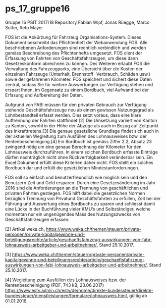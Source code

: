 # ps_17_gruppe16
Gruppe 16 PSIT 2017/18 Repository
Fabian Wipf, Jonas Rüegge, Marco Sutter, Reto Mayer

FOS ist die Abkürzung für Fahrzeug Organisations-System.
Dieses Dokument beschreibt das Pflichtenheft der Webanwendung FOS. Alle beschriebenen Anforderungen
sind rechtlich verbindlich und werden gemäss Beschreibung des Pflichtenhefts umgesetzt.
FOS dient der Erfassung von Fahrten von Geschäftsfahrzeugen, um diese dann Gesetzeskonform abrechnen
zu können. Des Weiteren erlaubt FOS die Verwaltung des Fahrzeugparks, eine Übersicht über die
Kosten der einzelnen Fahrzeuge (Unterhalt, Brennstoff -Verbrauch, Schäden usw.) sowie der gefahrenen
Kilometer. FOS speichert und sichert diese Daten zentral, sodass Sie für weitere Auswertungen zur Verfügung
stehen und erspart Ihnen, im Gegensatz zu einem Bordbuch, viel Aufwand bei der Erfasung und
Aufbereitung der Daten.

Aufgrund von FABI müssen für den privaten Gebrauch zur Verfügung stehende Geschäftsfahrzeuge neu
ab einem gewissen Nutzungsgrad als Lohnbestandteil erfasst werden. Dies setzt voraus, dass eine klare
Auftrennung der Fahrten stattfindet.[2] Die Umsetzung variiert von Kanton zu Kanton, sowohl in der Höhe
der Abzüge als auch in Bezug auf Zeitpunkt des Inkrafttretens.[3] Die genaue gesetzliche Grundlage findet
sich auch in der aktuellen Wegleitung zum Ausfüllen des Lohnausweises bzw. der Rentenbescheinigung.[4]
Ein Bordbuch ist gemäss Ziffer 2.2, Absatz 23 zwingend nötig um eine genaue Berechnung der Kilometer
für den Lohnausweis durchzuführen. In einem solchen Bordbuch erfasste Einträge dürfen nachträglich
nicht ohne Rückverfolgbarkeit veränderbar sein. Ein Excel Dokument erfüllt diese Kriterien daher nicht.
FOS stellt ein solches Bordbuch dar und erfüllt die gesetzlichen Mindestanforderungen.

FOS soll so einfach und benutzerfreundlich wie möglich sein und den Benutzern Zeit und Geld ersparen.
Durch eine Gesetzesänderung im Jahr 2016 sind die Anforderungen an die Trennung von geschäftlichen
und privaten Fahrten gestiegen. FOS hilft dabei die gesetzlichen Normen bezüglich Trennung von Privatund
Geschäftsfahrten zu erfüllen, Zeit bei der Führung und Auswertung eines Bordbuchs zu sparen und
schliesst damit eine Lücke in der Buchführung vieler KMU‘s und Selbständiger, welche momentan nur ein
ungenügendes Mass des Nutzungszwecks von Geschäftsfahrzeugen erfassen.

[2] Artikel weka.ch, https://www.weka.ch/themen/steuern/private-personen/private-kapitalgewinne-und-beteiligungsrechte/article/geschaeftsfahrzeug-auswirkungen-von-fabi-lohnausweis-arbeitgeber-und-arbeitnehmer/,
Stand 25.10.2017.

[3] https://www.weka.ch/themen/steuern/private-personen/private-kapitalgewinne-und-beteiligungsrechte/article/geschaeftsfahrzeug-auswirkungen-von-fabi-lohnausweis-arbeitgeber-und-arbeitnehmer/,
Stand 25.10.2017.

[4] Wegleitung zum Ausfüllen des Lohnausweises bzw. der Rentenbescheinigung (PDF, 743 kB, 23.06.2017)
https://www.estv.admin.ch/estv/de/home/direkte-bundessteuer/direkte-bundessteuer/dienstleistungen/formulare/lohnausweis.html,
gültig ab 01.01.2016.
